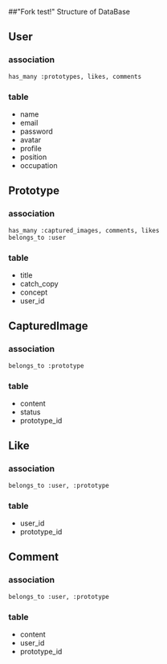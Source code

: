 ##"Fork test!"
Structure of DataBase

## User
### association

```
has_many :prototypes, likes, comments
```

### table
- name
- email
- password
- avatar
- profile
- position
- occupation

## Prototype
### association

```
has_many :captured_images, comments, likes
belongs_to :user
```

### table
- title
- catch_copy
- concept
- user_id

## CapturedImage
### association

```
belongs_to :prototype
```

### table
- content
- status
- prototype_id


## Like
### association

```
belongs_to :user, :prototype
```

### table
- user_id
- prototype_id



## Comment
### association

```
belongs_to :user, :prototype
```

### table
- content
- user_id
- prototype_id

